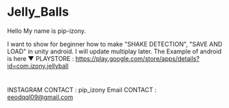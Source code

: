 # Jelly_Balls
Hello My name is pip-izony.

I want to show for beginner  how to make "SHAKE DETECTION", "SAVE AND LOAD" in unity android.
I will update multiplay later.
The Example of android is here ▼
PLAYSTORE : https://play.google.com/store/apps/details?id=com.izony.jellyball
#
#
INSTAGRAM CONTACT : pip_izony
Email CONTACT : eeodqql09@gmail.com
